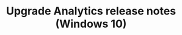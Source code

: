 ﻿---
title: Upgrade Analytics release notes (Windows 10)
redirect_url: https://technet.microsoft.com/en-us/itpro/windows/deploy/upgrade-readiness-requirements#important-information-about-this-release
---